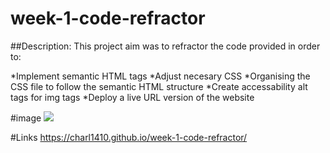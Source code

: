 # week-1-code-refractor

##Description:
This project aim was to refractor the code provided in order to:

*Implement semantic HTML tags
*Adjust necesary CSS 
*Organising the CSS file to follow the semantic HTML structure
*Create accessability alt tags for img tags 
*Deploy a live URL version of the website 

#image 
![](https://github.com/charl1410/week-1-code-refactor/blob/main/Assets/01-html-css-git-homework-demo.png)

#Links
https://charl1410.github.io/week-1-code-refractor/

